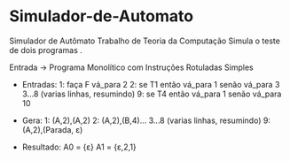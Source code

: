 # Simulador-de-Automato
Simulador de Autômato
Trabalho de Teoria da Computação
Simula o teste de dois programas .

Entrada -> Programa Monolítico com Instruções Rotuladas Simples
* Entradas:
1: faça F vá_para 2
2: se T1 então vá_para 1 senão vá_para 3 
3...8 (varias linhas, resumindo)
9: se T4 então vá_para 1 senão vá_para 10

* Gera:
1: (A,2),(A,2)
2: (A,2),(B,4)...
3...8 (varias linhas, resumindo)
9: (A,2),(Parada, ε)

* Resultado:
A0 = {ε}
A1 = {ε,2,1}
